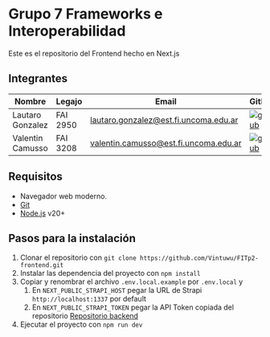 # Grupo 7 Frameworks e Interoperabilidad

Este es el repositorio del Frontend hecho en Next.js

## Integrantes
| Nombre           | Legajo   | Email                                 | Github                                                                                                                              |
| --------------  | ------- | ------------------------------------ | ---------------------------------------------------------------------------------------------------------------------------------- |
| Lautaro Gonzalez | FAI 2950 | lautaro.gonzalez@est.fi.uncoma.edu.ar | [![github](https://img.shields.io/badge/github-121013?style=for-the-badge&logo=github&logoColor=white)](https://github.com/Vintuwu) |
| Valentin Camusso | FAI 3208 | valentin.camusso@est.fi.uncoma.edu.ar | [![github](https://img.shields.io/badge/github-121013?style=for-the-badge&logo=github&logoColor=white)](https://github.com/Camuss0) |

## Requisitos
- Navegador web moderno.<br>
- [Git](https://git-scm.com)<br>
- [Node.js](https://nodejs.org/en) v20+

## Pasos para la instalación

1. Clonar el repositorio con `git clone https://github.com/Vintuwu/FITp2-frontend.git`
2. Instalar las dependencia del proyecto con `npm install`
3. Copiar y renombrar el archivo `.env.local.example` por `.env.local` y
    1. En `NEXT_PUBLIC_STRAPI_HOST` pegar la URL de Strapi `http://localhost:1337` por default
    2. En `NEXT_PUBLIC_STRAPI_TOKEN` pegar la API Token copiada del repositorio [Repositorio backend](https://github.com/Vintuwu/FITp2.git)
4. Ejecutar el proyecto con `npm run dev`
